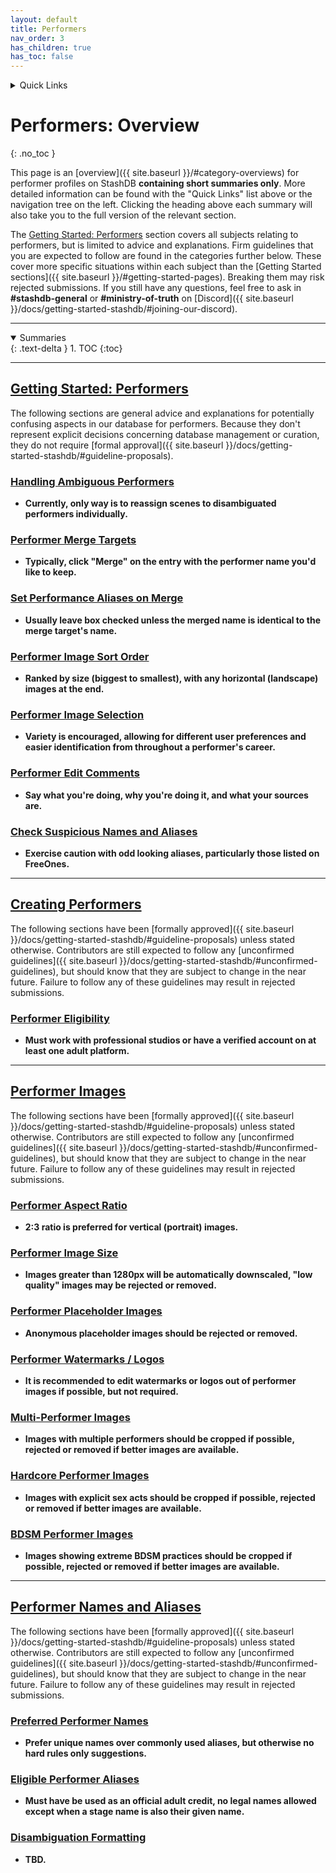 ```yaml
---
layout: default
title: Performers
nav_order: 3
has_children: true
has_toc: false
---
```


<details markdown="block">
  <summary>
    Quick Links
  </summary>
  {: .text-delta }
1. [Getting Started: Performers](getting-started-performers)
2. [Creating Performers](creating-performers)
3. [Performer Images](performer-images)
4. [Performer Names and Aliases](performer-names-and-aliases)
</details>

# **Performers: Overview**
{: .no_toc }

This page is an [overview]({{ site.baseurl }}/#category-overviews) for performer profiles on StashDB **containing short summaries only**. More detailed information can be found with the "Quick Links" list above or the navigation tree on the left. Clicking the heading above each summary will also take you to the full version of the relevant section.

The [Getting Started: Performers](getting-started-performers) section covers all subjects relating to performers, but is limited to advice and explanations. Firm guidelines that you are expected to follow are found in the categories further below. These cover more specific situations within each subject than the [Getting Started sections]({{ site.baseurl }}/#getting-started-pages). Breaking them may risk rejected submissions. If you still have any questions, feel free to ask in **#stashdb-general** or **#ministry-of-truth** on [Discord]({{ site.baseurl }}/docs/getting-started-stashdb/#joining-our-discord).

***

<details open markdown="block">
  <summary>
    Summaries
  </summary>
  {: .text-delta }
1. TOC
{:toc}
</details>

***

## **[Getting Started: Performers](getting-started-performers)**
The following sections are general advice and explanations for potentially confusing aspects in our database for performers. Because they don't represent explicit decisions concerning database management or curation, they do not require [formal approval]({{ site.baseurl }}/docs/getting-started-stashdb/#guideline-proposals).


### [Handling Ambiguous Performers](getting-started-performers#handling-ambiguous-performers)
- **Currently, only way is to reassign scenes to disambiguated performers individually.**

### [Performer Merge Targets](getting-started-performers#performer-merge-targets)
- **Typically, click "Merge" on the entry with the performer name you'd like to keep.**

### [Set Performance Aliases on Merge](getting-started-performers#set-performance-aliases-on-merge)
- **Usually leave box checked unless the merged name is identical to the merge target's name.**

### [Performer Image Sort Order](getting-started-performers#performer-image-sort-order)
- **Ranked by size (biggest to smallest), with any horizontal (landscape) images at the end.**

### [Performer Image Selection](getting-started-performers#performer-image-selection)
- **Variety is encouraged, allowing for different user preferences and easier identification from throughout a performer's career.**

### [Performer Edit Comments](getting-started-performers#performer-edit-comments)
- **Say what you're doing, why you're doing it, and what your sources are.**

### [Check Suspicious Names and Aliases](getting-started-performers#check-suspicious-names-and-aliases)
- **Exercise caution with odd looking aliases, particularly those listed on FreeOnes.**

***

## **[Creating Performers](creating-performers)**
The following sections have been [formally approved]({{ site.baseurl }}/docs/getting-started-stashdb/#guideline-proposals) unless stated otherwise. Contributors are still expected to follow any [unconfirmed guidelines]({{ site.baseurl }}/docs/getting-started-stashdb/#unconfirmed-guidelines), but should know that they are subject to change in the near future. Failure to follow any of these guidelines may result in rejected submissions.

### [Performer Eligibility](creating-performers#performer-eligibility)
- **Must work with professional studios or have a verified account on at least one adult platform.**

***

## **[Performer Images](performer-images)**
The following sections have been [formally approved]({{ site.baseurl }}/docs/getting-started-stashdb/#guideline-proposals) unless stated otherwise. Contributors are still expected to follow any [unconfirmed guidelines]({{ site.baseurl }}/docs/getting-started-stashdb/#unconfirmed-guidelines), but should know that they are subject to change in the near future. Failure to follow any of these guidelines may result in rejected submissions.

### [Performer Aspect Ratio](performer-images#performer-aspect-ratio)
- **2:3 ratio is preferred for vertical (portrait) images.**

### [Performer Image Size](performer-images#performer-image-size)
- **Images greater than 1280px will be automatically downscaled, "low quality" images may be rejected or removed.**

### [Performer Placeholder Images](performer-images#performer-placeholder-images)
- **Anonymous placeholder images should be rejected or removed.**

### [Performer Watermarks / Logos](performer-images#performer-watermarks--logos)
- **It is recommended to edit watermarks or logos out of performer images if possible, but not required.**

### [Multi-Performer Images](performer-images#multi-performer-images)
- **Images with multiple performers should be cropped if possible, rejected or removed if better images are available.**

### [Hardcore Performer Images](performer-images#hardcore-performer-images)
- **Images with explicit sex acts should be cropped if possible, rejected or removed if better images are available.**

### [BDSM Performer Images](performer-images#bdsm-performer-images)
- **Images showing extreme BDSM practices should be cropped if possible, rejected or removed if better images are available.**

***

## **[Performer Names and Aliases](performer-names-and-aliases)**
The following sections have been [formally approved]({{ site.baseurl }}/docs/getting-started-stashdb/#guideline-proposals) unless stated otherwise. Contributors are still expected to follow any [unconfirmed guidelines]({{ site.baseurl }}/docs/getting-started-stashdb/#unconfirmed-guidelines), but should know that they are subject to change in the near future. Failure to follow any of these guidelines may result in rejected submissions.

### [Preferred Performer Names](performer-names-and-aliases#preferred-performer-names)
- **Prefer unique names over commonly used aliases, but otherwise no hard rules only suggestions.**

### [Eligible Performer Aliases](performer-names-and-aliases#eligible-performer-aliases)
- **Must have be used as an official adult credit, no legal names allowed except when a stage name is also their given name.**

### [Disambiguation Formatting](performer-names-and-aliases#disambiguation-formatting)
- **TBD.**